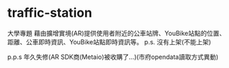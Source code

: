 # traffic-station
大學專題
藉由擴增實境(AR)提供使用者附近的公車站牌、YouBike站點的位置、距離、公車即時資訊、YouBike站點即時資訊等。
p.s. 沒有上架(不能上架)

p.p.s 年久失修(AR SDK商(Metaio)被收購了…)(市府opendata讀取方式異動)
